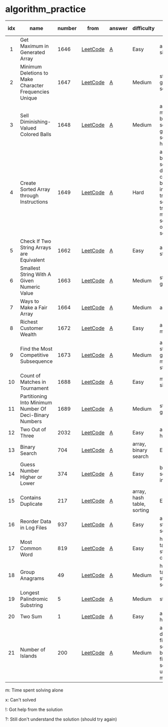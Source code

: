 # algorithm_practice


| idx | name                  | number | from | answer | difficulty | related topics | note |
|:---:|-----------------------|----------|------|--------|------|------|-----|
| 1   | Get Maximum in Generated Array | 1646 | [LeetCode](https://leetcode.com/problems/get-maximum-in-generated-array/) | [A](get_maximum_in_generated_array.py) | Easy | array, dp, simulation | 8m |
| 2   | Minimum Deletions to Make Character Frequencies Unique | 1647 | [LeetCode](https://leetcode.com/problems/minimum-deletions-to-make-character-frequencies-unique/) | [A](minimum_deletions_to_make_character_frequencies_unique.py) | Medium | string, greedy, sorting| 40m |
| 3   | Sell Diminishing-Valued Colored Balls | 1648 | [LeetCode](https://leetcode.com/problems/sell-diminishing-valued-colored-balls/) | [A](sell_diminishing-valued_colored_balls.py) | Medium | array, math, binary search, greedy, sorting, heap | 120m |
| 4   | Create Sorted Array through Instructions | 1649 | [LeetCode](https://leetcode.com/problems/create-sorted-array-through-instructions/) | [A](create_sorted_array_through_instructions.py) | Hard | array, binary search, dvide and conquer, binary indexd tree, segment tree, merge sort, ordered set | x |
| 5   | Check If Two String Arrays are Equivalent | 1662 | [LeetCode](https://leetcode.com/problems/check-if-two-string-arrays-are-equivalent/) | [A](check_if_two_string_arrays_are_equivalent.py) | Easy | array, string | 4m |
| 6   | Smallest String With A Given Numeric Value | 1663 | [LeetCode](https://leetcode.com/problems/smallest-string-with-a-given-numeric-value/) | [A](smallest_string_with_a_given_numeric_value.py) | Medium | string, greedy | 10m |
| 7   | Ways to Make a Fair Array | 1664 | [LeetCode](https://leetcode.com/problems/ways-to-make-a-fair-array/) | [A](ways_to_make_a_fair_array.py) | Medium | array, dp | 25m |
| 8   | Richest Customer Wealth | 1672 | [LeetCode](https://leetcode.com/problems/richest-customer-wealth/) | [A](richest_customer_wealth.py) | Easy | array, matrix | 10m |
| 9   | Find the Most Competitive Subsequence | 1673 | [LeetCode](https://leetcode.com/problems/find-the-most-competitive-subsequence/) | [A](find_the_most_competitve_subsequence.py) | Medium | array, stack, greedy, monotonic stack | 45m | 
| 10  | Count of Matches in Tournament | 1688 | [LeetCode](https://leetcode.com/problems/count-of-matches-in-tournament/) | [A](count_of_matches_in_tournament.py) | Easy | math, simulation | 5m | 
| 11  | Partitioning Into Minimum Number Of Deci-Binary Numbers | 1689 | [LeetCode](https://leetcode.com/problems/partitioning-into-minimum-number-of-deci-binary-numbers/) | [A](partitioning_into_minimum_number_of_deci-binary_numbers.py) | Medium | string, greedy | 2m | 
| 12  | Two Out of Three | 2032 | [LeetCode](https://leetcode.com/problems/two-out-of-three/) | [A](two_out_of_three.py) | Easy | array, hash table | 22m | 
| 13  | Binary Search | 704 | [LeetCode](https://leetcode.com/problems/binary-search/) | [A](binary_search.py) | array, binary search | Easy | 13m | 
| 14  | Guess Number Higher or Lower | 374 | [LeetCode](https://leetcode.com/problems/guess-number-higher-or-lower/) | [A](guess_number_higher_or_lower.py) | Easy | binary search, interactive | 19m | 
| 15  | Contains Duplicate | 217 | [LeetCode](https://leetcode.com/problems/contains-duplicate/) | [A](contains_duplicate.py) | array, hash table, sorting | Easy | 4m | 
| 16  | Reorder Data in Log Files | 937 | [LeetCode](https://leetcode.com/problems/reorder-data-in-log-files/) | [A](reorder_data_in_log_files.py) | Easy | array, string, sorting | 47m | 
| 17  | Most Common Word | 819 | [LeetCode](https://leetcode.com/problems/most-common-word/) | [A](most_common_word.py) | Easy | hash table, string, counting | 23m | 
| 18  | Group Anagrams | 49 | [LeetCode](https://leetcode.com/problems/group-anagrams/) | [A](group_anagrams.py) | Medium | hash table, string, sorting | 11m | 
| 19  | Longest Palindromic Substring | 5 | [LeetCode](https://leetcode.com/problems/longest-palindromic-substring/) | [A](longest_palindromic_substring.py) | Medium | string, dp | x | 
| 20  | Two Sum  | 1 | [LeetCode](https://leetcode.com/problems/two-sum/) | [A](two_sum.py) | Easy | array, hash table | 18m | 
| 21  | Number of Islands | 200 | [LeetCode](https://leetcode.com/problems/number-of-islands/) | [A](number_of_islands.py) | Medium | array, depth-first search, breadth-first search, union find, matrix | 18m | 

m: Time spent solving alone

x: Can't solved

!: Got help from the solution

?: Still don't understand the solution (should try again)